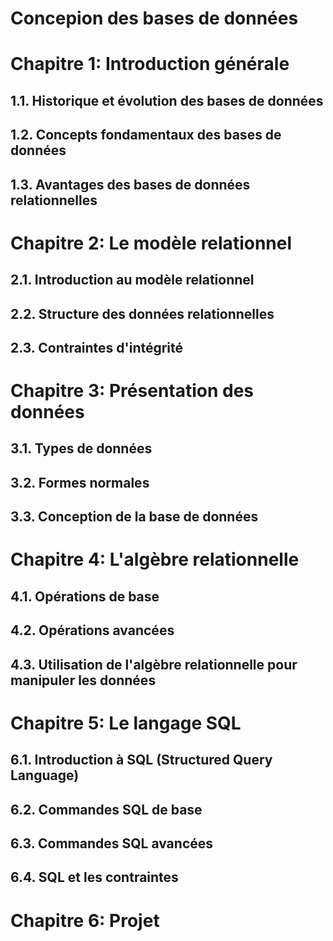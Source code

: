 # Concepion des bases de données
 # Chapitre 1: Introduction générale
## 1.1. Historique et évolution des bases de données
## 1.2. Concepts fondamentaux des bases de données
## 1.3. Avantages des bases de données relationnelles

# Chapitre 2: Le modèle relationnel
## 2.1. Introduction au modèle relationnel
## 2.2. Structure des données relationnelles
## 2.3. Contraintes d'intégrité

# Chapitre 3: Présentation des données
## 3.1. Types de données
## 3.2. Formes normales
## 3.3. Conception de la base de données

# Chapitre 4: L'algèbre relationnelle
## 4.1. Opérations de base
## 4.2. Opérations avancées
## 4.3. Utilisation de l'algèbre relationnelle pour manipuler les données

# Chapitre 5: Le langage SQL
## 6.1. Introduction à SQL (Structured Query Language)
## 6.2. Commandes SQL de base
## 6.3. Commandes SQL avancées
## 6.4. SQL et les contraintes

# Chapitre 6: Projet
